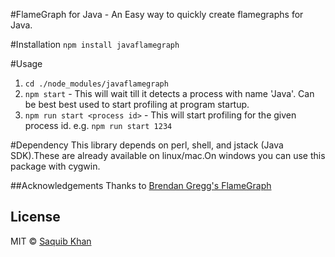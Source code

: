 #FlameGraph for Java - An Easy way to quickly create flamegraphs for Java.

#Installation
```npm install javaflamegraph```

#Usage
1. ```cd ./node_modules/javaflamegraph```
2. ```npm start``` - This will wait till it detects a process with name 'Java'. Can be best best used to start profiling at program startup.
3. ```npm run start <process id>``` - This will start profiling for the given process id.
    e.g. ```npm run start 1234```

#Dependency
This library depends on perl, shell, and jstack (Java SDK).These are already available on linux/mac.On windows you can use this package with cygwin.

##Acknowledgements
Thanks to [Brendan Gregg's FlameGraph](https://github.com/brendangregg/FlameGraph)

## License

MIT © [Saquib Khan](https://github.com/saquibkhan)
